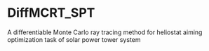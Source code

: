 # DiffMCRT_SPT
A differentiable Monte Carlo ray tracing method for heliostat aiming optimization task of solar power tower system 
